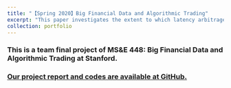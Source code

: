 ```yaml
---
title: "【Spring 2020】Big Financial Data and Algorithmic Trading"
excerpt: "This paper investigates the extent to which latency arbitrage opportunities between different liquidity providers and machine learning techniques that can forecast the future movements of exchange rates can be profitably used. <br/><img src='/images/5_msne448.png'>"
collection: portfolio
---
```


### This is a team final project of MS&E 448: Big Financial Data and Algorithmic Trading at Stanford. 

### [Our project report and codes are available at GitHub.](https://github.com/chkao831/SP20_Forex-Trading-Final-Project_StanfordMSE448)
